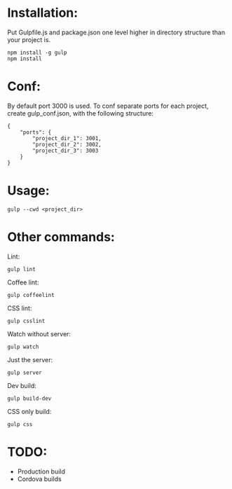 # Installation:
Put Gulpfile.js and package.json one level higher in directory structure than your project is.

    npm install -g gulp
    npm install

# Conf:
By default port 3000 is used. To conf separate ports for each project, create gulp_conf.json, with the following structure:

    {
        "ports": {
            "project_dir_1": 3001,
            "project_dir_2": 3002,
            "project_dir_3": 3003
        }
    } 

# Usage:

    gulp --cwd <project_dir>

# Other commands:
Lint:

    gulp lint

Coffee lint:
    
    gulp coffeelint

CSS lint:

    gulp csslint    

Watch without server:    

    gulp watch

Just the server:

    gulp server

Dev build:

    gulp build-dev

CSS only build:

    gulp css

# TODO:

- Production build
- Cordova builds